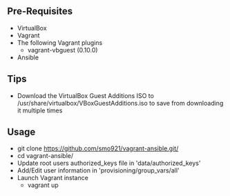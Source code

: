 ## Pre-Requisites
* VirtualBox
* Vagrant
* The following Vagrant plugins
  * vagrant-vbguest (0.10.0)
* Ansible

## Tips
* Download the VirtualBox Guest Additions ISO to /usr/share/virtualbox/VBoxGuestAdditions.iso to save from downloading it multiple times

## Usage
* git clone https://github.com/smo921/vagrant-ansible.git/
* cd vagrant-ansible/
* Update root users authorized_keys file in 'data/authorized_keys'
* Add/Edit user information in 'provisioning/group_vars/all'
* Launch Vagrant instance
  * vagrant up
